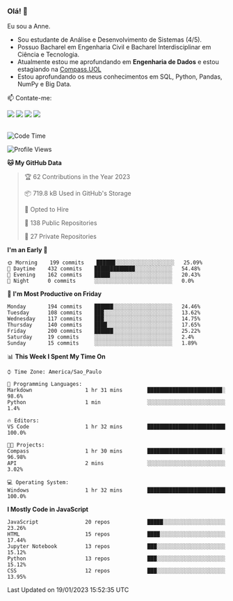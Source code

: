 ### Olá! 👋
Eu sou a Anne. 
- Sou estudante de Análise e Desenvolvimento de Sistemas (4/5).
- Possuo Bacharel em Engenharia Civil e Bacharel Interdisciplinar em Ciência e Tecnologia.
- Atualmente estou me aprofundando em **Engenharia de Dados** e estou estagiando na [Compass.UOL](https://compass.uol/pt/home/) 
- Estou aprofundando os meus conhecimentos em SQL, Python, Pandas, NumPy e Big Data.

📫 Contate-me: 

<div>
<a href="https://www.instagram.com/annekarolinefc/" target="_blank"><img src="https://img.shields.io/badge/-Instagram-%23E4405F?style=for-the-badge&logo=instagram&logoColor=white" target="_blank"></a> 
<a href = "mailto:annekarolinefc@gmail.com"><img src="https://img.shields.io/badge/-Gmail-%23333?style=for-the-badge&logo=gmail&logoColor=white" target="_blank"></a>
<a href="https://www.linkedin.com/in/devannekarolinefc/" target="_blank"><img src="https://img.shields.io/badge/-LinkedIn-%230077B5?style=for-the-badge&logo=linkedin&logoColor=white" target="_blank"></a> 
<a href="https://api.whatsapp.com/send?phone=5533991375118&text=Ol%C3%A1%20Anne!%20" target="_blank"><img src="https://img.shields.io/badge/WhatsApp-25D366?style=for-the-badge&logo=whatsapp&logoColor=white" target="_blank"></a>
</div>

  
<!--
  <img align="center" alt="Anne-An" height="30" width="40" src="https://github.com/devicons/devicon/blob/master/icons/angularjs/angularjs-original.svg">
-->

</br>

<!--START_SECTION:waka-->
![Code Time](http://img.shields.io/badge/Code%20Time-125%20hrs%2032%20mins-blue)

![Profile Views](http://img.shields.io/badge/Profile%20Views-4-blue)

**🐱 My GitHub Data** 

> 🏆 62 Contributions in the Year 2023
 > 
> 📦 719.8 kB Used in GitHub's Storage 
 > 
> 💼 Opted to Hire
 > 
> 📜 138 Public Repositories 
 > 
> 🔑 27 Private Repositories  
 > 
**I'm an Early 🐤** 

```text
🌞 Morning    199 commits    ██████░░░░░░░░░░░░░░░░░░░   25.09% 
🌇 Daytime    432 commits    █████████████░░░░░░░░░░░░   54.48% 
🌃 Evening    162 commits    █████░░░░░░░░░░░░░░░░░░░░   20.43% 
🌙 Night      0 commits      ░░░░░░░░░░░░░░░░░░░░░░░░░   0.0%

```
📅 **I'm Most Productive on Friday** 

```text
Monday       194 commits    ██████░░░░░░░░░░░░░░░░░░░   24.46% 
Tuesday      108 commits    ███░░░░░░░░░░░░░░░░░░░░░░   13.62% 
Wednesday    117 commits    ███░░░░░░░░░░░░░░░░░░░░░░   14.75% 
Thursday     140 commits    ████░░░░░░░░░░░░░░░░░░░░░   17.65% 
Friday       200 commits    ██████░░░░░░░░░░░░░░░░░░░   25.22% 
Saturday     19 commits     ░░░░░░░░░░░░░░░░░░░░░░░░░   2.4% 
Sunday       15 commits     ░░░░░░░░░░░░░░░░░░░░░░░░░   1.89%

```


📊 **This Week I Spent My Time On** 

```text
⌚︎ Time Zone: America/Sao_Paulo

💬 Programming Languages: 
Markdown                 1 hr 31 mins        ████████████████████████░   98.6% 
Python                   1 min               ░░░░░░░░░░░░░░░░░░░░░░░░░   1.4%

🔥 Editors: 
VS Code                  1 hr 32 mins        █████████████████████████   100.0%

🐱‍💻 Projects: 
Compass                  1 hr 30 mins        ████████████████████████░   96.98% 
API                      2 mins              ░░░░░░░░░░░░░░░░░░░░░░░░░   3.02%

💻 Operating System: 
Windows                  1 hr 32 mins        █████████████████████████   100.0%

```

**I Mostly Code in JavaScript** 

```text
JavaScript               20 repos            █████░░░░░░░░░░░░░░░░░░░░   23.26% 
HTML                     15 repos            ████░░░░░░░░░░░░░░░░░░░░░   17.44% 
Jupyter Notebook         13 repos            ███░░░░░░░░░░░░░░░░░░░░░░   15.12% 
Python                   13 repos            ███░░░░░░░░░░░░░░░░░░░░░░   15.12% 
CSS                      12 repos            ███░░░░░░░░░░░░░░░░░░░░░░   13.95%

```



 Last Updated on 19/01/2023 15:52:35 UTC
<!--END_SECTION:waka-->
  
